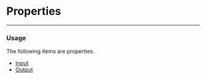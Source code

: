 # Properties

<hr>

### Usage

The following items are properties.

- [Input](source/properties/input.md)
- [Output](source/properties/output.md)
